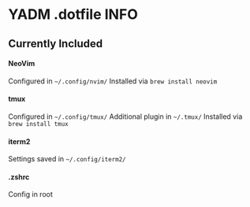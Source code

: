 # YADM .dotfile INFO

## Currently Included

#### NeoVim

Configured in `~/.config/nvim/`
Installed via `brew install neovim`

#### tmux

Configured in `~/.config/tmux/`
Additional plugin in `~/.tmux/`
Installed via `brew install tmux`

#### iterm2

Settings saved in `~/.config/iterm2/`

#### .zshrc

Config in root
